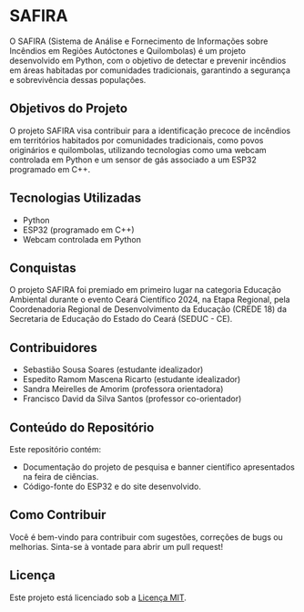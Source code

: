 # SAFIRA

O SAFIRA (Sistema de Análise e Fornecimento de Informações sobre Incêndios em Regiões Autóctones e Quilombolas) é um projeto desenvolvido em Python, com o objetivo de detectar e prevenir incêndios em áreas habitadas por comunidades tradicionais, garantindo a segurança e sobrevivência dessas populações.

## Objetivos do Projeto

O projeto SAFIRA visa contribuir para a identificação precoce de incêndios em territórios habitados por comunidades tradicionais, como povos originários e quilombolas, utilizando tecnologias como uma webcam controlada em Python e um sensor de gás associado a um ESP32 programado em C++.

## Tecnologias Utilizadas

- Python
- ESP32 (programado em C++)
- Webcam controlada em Python

## Conquistas

O projeto SAFIRA foi premiado em primeiro lugar na categoria Educação Ambiental durante o evento Ceará Científico 2024, na Etapa Regional, pela Coordenadoria Regional de Desenvolvimento da Educação (CREDE 18) da Secretaria de Educação do Estado do Ceará (SEDUC - CE).

## Contribuidores

- Sebastião Sousa Soares (estudante idealizador)
- Espedito Ramom Mascena Ricarto (estudante idealizador)
- Sandra Meirelles de Amorim (professora orientadora)
- Francisco David da Silva Santos (professor co-orientador)

## Conteúdo do Repositório

Este repositório contém:
- Documentação do projeto de pesquisa e banner científico apresentados na feira de ciências.
- Código-fonte do ESP32 e do site desenvolvido.

## Como Contribuir

Você é bem-vindo para contribuir com sugestões, correções de bugs ou melhorias. Sinta-se à vontade para abrir um pull request!

## Licença

Este projeto está licenciado sob a [Licença MIT](LICENSE).
